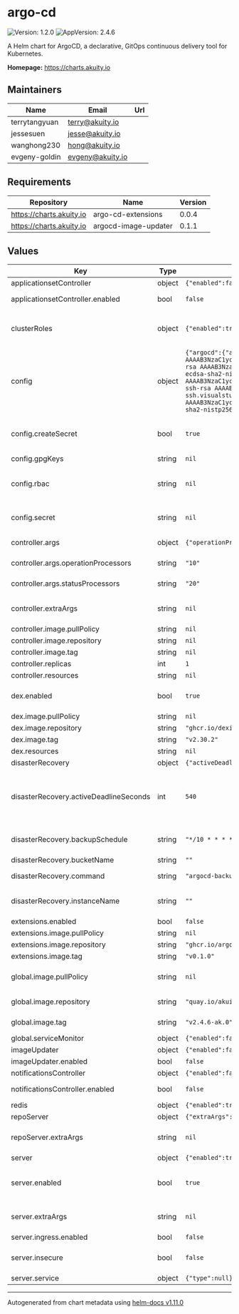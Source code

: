 # argo-cd

![Version: 1.2.0](https://img.shields.io/badge/Version-1.2.0-informational?style=flat-square) ![AppVersion: 2.4.6](https://img.shields.io/badge/AppVersion-2.4.6-informational?style=flat-square)

A Helm chart for ArgoCD, a declarative, GitOps continuous delivery tool for Kubernetes.

**Homepage:** <https://charts.akuity.io>

## Maintainers

| Name | Email | Url |
| ---- | ------ | --- |
| terrytangyuan | <terry@akuity.io> |  |
| jessesuen | <jesse@akuity.io> |  |
| wanghong230 | <hong@akuity.io> |  |
| evgeny-goldin | <evgeny@akuity.io> |  |

## Requirements

| Repository | Name | Version |
|------------|------|---------|
| https://charts.akuity.io | argo-cd-extensions | 0.0.4 |
| https://charts.akuity.io | argocd-image-updater | 0.1.1 |

## Values

| Key | Type | Default | Description |
|-----|------|---------|-------------|
| applicationsetController | object | `{"enabled":false,"image":{"pullPolicy":null,"repository":null,"tag":null}}` | ApplicationSet Controller |
| applicationsetController.enabled | bool | `false` | Whether to enable ApplicationSet Controller |
| clusterRoles | object | `{"enabled":true}` | Installs necessary ClusterRoles to allow Argo CD to deploy to the same cluster Argo CD is installed in |
| config | object | `{"argocd":{"application.resourceTrackingMethod":"annotation"},"createSecret":true,"gpgKeys":null,"params":null,"rbac":null,"secret":null,"sshKnownHosts":{"additional":"","default":"bitbucket.org ssh-rsa AAAAB3NzaC1yc2EAAAABIwAAAQEAubiN81eDcafrgMeLzaFPsw2kNvEcqTKl/VqLat/MaB33pZy0y3rJZtnqwR2qOOvbwKZYKiEO1O6VqNEBxKvJJelCq0dTXWT5pbO2gDXC6h6QDXCaHo6pOHGPUy+YBaGQRGuSusMEASYiWunYN0vCAI8QaXnWMXNMdFP3jHAJH0eDsoiGnLPBlBp4TNm6rYI74nMzgz3B9IikW4WVK+dc8KZJZWYjAuORU3jc1c/NPskD2ASinf8v3xnfXeukU0sJ5N6m5E8VLjObPEO+mN2t/FZTMZLiFqPWc/ALSqnMnnhwrNi2rbfg/rd/IpL8Le3pSBne8+seeFVBoGqzHM9yXw==\ngithub.com ssh-rsa AAAAB3NzaC1yc2EAAAABIwAAAQEAq2A7hRGmdnm9tUDbO9IDSwBK6TbQa+PXYPCPy6rbTrTtw7PHkccKrpp0yVhp5HdEIcKr6pLlVDBfOLX9QUsyCOV0wzfjIJNlGEYsdlLJizHhbn2mUjvSAHQqZETYP81eFzLQNnPHt4EVVUh7VfDESU84KezmD5QlWpXLmvU31/yMf+Se8xhHTvKSCZIFImWwoG6mbUoWf9nzpIoaSjB+weqqUUmpaaasXVal72J+UX2B+2RPW3RcT0eOzQgqlJL3RKrTJvdsjE3JEAvGq3lGHSZXy28G3skua2SmVi/w4yCE6gbODqnTWlg7+wC604ydGXA8VJiS5ap43JXiUFFAaQ==\ngitlab.com ecdsa-sha2-nistp256 AAAAE2VjZHNhLXNoYTItbmlzdHAyNTYAAAAIbmlzdHAyNTYAAABBBFSMqzJeV9rUzU4kWitGjeR4PWSa29SPqJ1fVkhtj3Hw9xjLVXVYrU9QlYWrOLXBpQ6KWjbjTDTdDkoohFzgbEY=\ngitlab.com ssh-ed25519 AAAAC3NzaC1lZDI1NTE5AAAAIAfuCHKVTjquxvt6CM6tdG4SLp1Btn/nOeHHE5UOzRdf\ngitlab.com ssh-rsa AAAAB3NzaC1yc2EAAAADAQABAAABAQCsj2bNKTBSpIYDEGk9KxsGh3mySTRgMtXL583qmBpzeQ+jqCMRgBqB98u3z++J1sKlXHWfM9dyhSevkMwSbhoR8XIq/U0tCNyokEi/ueaBMCvbcTHhO7FcwzY92WK4Yt0aGROY5qX2UKSeOvuP4D6TPqKF1onrSzH9bx9XUf2lEdWT/ia1NEKjunUqu1xOB/StKDHMoX4/OKyIzuS0q/T1zOATthvasJFoPrAjkohTyaDUz2LN5JoH839hViyEG82yB+MjcFV5MU3N1l1QL3cVUCh93xSaua1N85qivl+siMkPGbO5xR/En4iEY6K2XPASUEMaieWVNTRCtJ4S8H+9\nssh.dev.azure.com ssh-rsa AAAAB3NzaC1yc2EAAAADAQABAAABAQC7Hr1oTWqNqOlzGJOfGJ4NakVyIzf1rXYd4d7wo6jBlkLvCA4odBlL0mDUyZ0/QUfTTqeu+tm22gOsv+VrVTMk6vwRU75gY/y9ut5Mb3bR5BV58dKXyq9A9UeB5Cakehn5Zgm6x1mKoVyf+FFn26iYqXJRgzIZZcZ5V6hrE0Qg39kZm4az48o0AUbf6Sp4SLdvnuMa2sVNwHBboS7EJkm57XQPVU3/QpyNLHbWDdzwtrlS+ez30S3AdYhLKEOxAG8weOnyrtLJAUen9mTkol8oII1edf7mWWbWVf0nBmly21+nZcmCTISQBtdcyPaEno7fFQMDD26/s0lfKob4Kw8H\nvs-ssh.visualstudio.com ssh-rsa AAAAB3NzaC1yc2EAAAADAQABAAABAQC7Hr1oTWqNqOlzGJOfGJ4NakVyIzf1rXYd4d7wo6jBlkLvCA4odBlL0mDUyZ0/QUfTTqeu+tm22gOsv+VrVTMk6vwRU75gY/y9ut5Mb3bR5BV58dKXyq9A9UeB5Cakehn5Zgm6x1mKoVyf+FFn26iYqXJRgzIZZcZ5V6hrE0Qg39kZm4az48o0AUbf6Sp4SLdvnuMa2sVNwHBboS7EJkm57XQPVU3/QpyNLHbWDdzwtrlS+ez30S3AdYhLKEOxAG8weOnyrtLJAUen9mTkol8oII1edf7mWWbWVf0nBmly21+nZcmCTISQBtdcyPaEno7fFQMDD26/s0lfKob4Kw8H\ngithub.com ecdsa-sha2-nistp256 AAAAE2VjZHNhLXNoYTItbmlzdHAyNTYAAAAIbmlzdHAyNTYAAABBBEmKSENjQEezOmxkZMy7opKgwFB9nkt5YRrYMjNuG5N87uRgg6CLrbo5wAdT/y6v0mKV0U2w0WZ2YB/++Tpockg=\ngithub.com ssh-ed25519 AAAAC3NzaC1lZDI1NTE5AAAAIOMqqnkVzrm0SdG6UOoqKLsabgH5C9okWi0dh2l9GKJl\n"},"tlsCerts":null}` | Argo Configuration |
| config.createSecret | bool | `true` | Disable creation of the argocd-secret (e.g. if it managed elsewhere SealedSecret / ExternalSecret) |
| config.gpgKeys | string | `nil` | [GnuPG](https://argoproj.github.io/argo-cd/user-guide/gpg-verification/) keys to add to the key ring |
| config.rbac | string | `nil` | RBAC config. Reference https://github.com/argoproj/argo-cd/blob/master/docs/operator-manual/rbac.md |
| config.secret | string | `nil` | Contents of the argocd-secret with values managed in plaintext. Not to be used in production |
| controller.args | object | `{"operationProcessors":"10","statusProcessors":"20"}` | Argo controller commandline flags |
| controller.args.operationProcessors | string | `"10"` | Number of application operation processors |
| controller.args.statusProcessors | string | `"20"` | Number of application status processors |
| controller.extraArgs | string | `nil` | Additional command line arguments to pass to argocd-controller |
| controller.image.pullPolicy | string | `nil` |  |
| controller.image.repository | string | `nil` |  |
| controller.image.tag | string | `nil` |  |
| controller.replicas | int | `1` |  |
| controller.resources | string | `nil` |  |
| dex.enabled | bool | `true` | Enbable or disables dex. Can be disabled if using native OAuth provider |
| dex.image.pullPolicy | string | `nil` |  |
| dex.image.repository | string | `"ghcr.io/dexidp/dex"` |  |
| dex.image.tag | string | `"v2.30.2"` |  |
| dex.resources | string | `nil` |  |
| disasterRecovery | object | `{"activeDeadlineSeconds":540,"backupSchedule":"*/10 * * * *","bucketName":"","command":"argocd-backup.sh","enabled":false,"image":{"pullPolicy":null,"repository":null,"tag":null},"instanceName":""}` | Disaster recovery configurations |
| disasterRecovery.activeDeadlineSeconds | int | `540` | Limits the maxium runtime when performing backup. This must be within the backup schedule. For example, we might want to limit this to 9-minutes if we run backups every 10 minutes |
| disasterRecovery.backupSchedule | string | `"*/10 * * * *"` | The cron schedule to perform backup. Recommend no more frequent than 10 minutes |
| disasterRecovery.bucketName | string | `""` | Bucket name to send backup to |
| disasterRecovery.command | string | `"argocd-backup.sh"` | The command to run backup (useful for testing) |
| disasterRecovery.instanceName | string | `""` | Unique name for this argocd instance incorporated to the backup filename |
| extensions.enabled | bool | `false` |  |
| extensions.image.pullPolicy | string | `nil` |  |
| extensions.image.repository | string | `"ghcr.io/argoproj-labs/argocd-extensions"` |  |
| extensions.image.tag | string | `"v0.1.0"` |  |
| global.image.pullPolicy | string | `nil` | If defined, an image pull policy will be applied to all ArgoCD deployments |
| global.image.repository | string | `"quay.io/akuity/argocd"` | If defined, a repository applied to all ArgoCD deployments |
| global.image.tag | string | `"v2.4.6-ak.0"` | If defined, a tag applied to all ArgoCD deployments |
| global.serviceMonitor | object | `{"enabled":false}` | Enable service monitor |
| imageUpdater | object | `{"enabled":false,"image":{"pullPolicy":null,"repository":"argoprojlabs/argocd-image-updater","tag":"v0.11.3"}}` | Image Updater |
| imageUpdater.enabled | bool | `false` | Whether to enable image updater |
| notificationsController | object | `{"enabled":false}` | Notifications Controller |
| notificationsController.enabled | bool | `false` | Whether to enable Notifications Controller |
| redis | object | `{"enabled":true,"haProxyImage":{"repository":"haproxy","tag":"2.0.25-alpine"},"image":{"pullPolicy":null,"repository":"redis","tag":"7.0.0-alpine"},"resources":null}` | Redis configurations |
| repoServer | object | `{"extraArgs":null,"image":{"pullPolicy":null,"repository":null,"tag":null},"replicas":2,"resources":null}` | Repo Server |
| repoServer.extraArgs | string | `nil` | Additional command line arguments to pass to argocd-repo-server |
| server | object | `{"enabled":true,"extraArgs":null,"image":{"pullPolicy":null,"repository":null,"tag":null},"ingress":{"annotations":{},"className":"","enabled":false,"host":"argocd.example.com","tls":{"enabled":false,"secretName":null}},"insecure":false,"replicas":2,"resources":null,"service":{"type":null}}` | Argo Server configuration |
| server.enabled | bool | `true` | Enables argocd-server. Can be disabled if API/UI is not needed (e.g. accessed via `argocd admin dashboard`) |
| server.extraArgs | string | `nil` | Additional command line arguments to pass to argocd-server |
| server.ingress.enabled | bool | `false` | Enable creation of Ingress object |
| server.insecure | bool | `false` | Disables TLS on the server. May be necessary for ingress controllers or service meshes |
| server.service | object | `{"type":null}` | Server service configuration |

----------------------------------------------
Autogenerated from chart metadata using [helm-docs v1.11.0](https://github.com/norwoodj/helm-docs/releases/v1.11.0)
